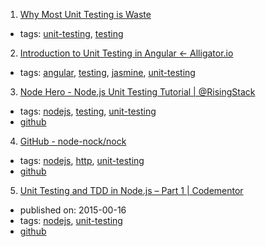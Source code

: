 1. [Why Most Unit Testing is Waste](http://rbcs-us.com/documents/Why-Most-Unit-Testing-is-Waste.pdf)
  * tags: [unit-testing](tags/unit-testing.md), [testing](tags/testing.md)
2. [Introduction to Unit Testing in Angular ← Alligator.io](https://alligator.io/angular/introduction-unit-testing/)
  * tags: [angular](tags/angular.md), [testing](tags/testing.md), [jasmine](tags/jasmine.md), [unit-testing](tags/unit-testing.md)
3. [Node Hero - Node.js Unit Testing Tutorial | @RisingStack](https://blog.risingstack.com/node-hero-node-js-unit-testing-tutorial/)
  * tags: [nodejs](tags/nodejs.md), [testing](tags/testing.md), [unit-testing](tags/unit-testing.md)
  * [github](https://github.com/RisingStack/nodehero-testing)
4. [GitHub - node-nock/nock](https://github.com/node-nock/nock)
  * tags: [nodejs](tags/nodejs.md), [http](tags/http.md), [unit-testing](tags/unit-testing.md)
  * [github](https://github.com/node-nock/nock)
5. [Unit Testing and TDD in Node.js – Part 1 | Codementor](https://www.codementor.io/davidtang/unit-testing-and-tdd-in-node-js-part-1-8t714s877)
  * published on: 2015-00-16
  * tags: [nodejs](tags/nodejs.md), [unit-testing](tags/unit-testing.md)
  * [github](https://github.com/skaterdav85/node-testing)
